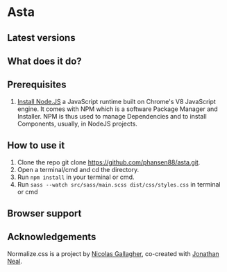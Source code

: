 # Asta

## Latest versions

## What does it do?

## Prerequisites
1. [Install Node.JS](https://nodejs.org/en/) a JavaScript runtime built on Chrome's V8 JavaScript engine. It comes with NPM which is a software Package Manager and Installer. NPM is thus used to manage Dependencies and to install Components, usually, in NodeJS projects.

## How to use it
1. Clone the repo git clone https://github.com/phansen88/asta.git.
2. Open a terminal/cmd and cd the directory.
3. Run `npm install` in your terminal or cmd.
4. Run `sass --watch src/sass/main.scss dist/css/styles.css` in terminal or cmd
## Browser support

## Acknowledgements

Normalize.css is a project by [Nicolas Gallagher](https://github.com/necolas),
co-created with [Jonathan Neal](https://github.com/jonathantneal).